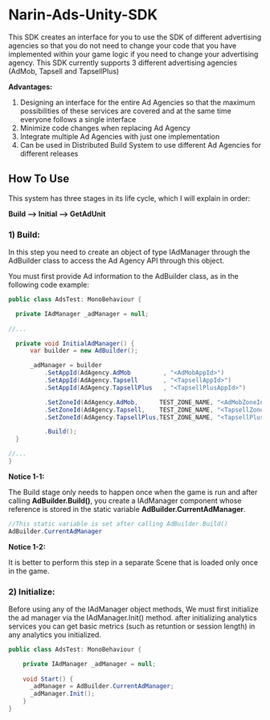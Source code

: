 # Narin-Ads-Unity-SDK
This SDK creates an interface for you to use the SDK of different advertising agencies so that you do not need to change your code that you have implemented within your game logic if you need to change your advertising agency. This SDK currently supports 3 different advertising agencies (AdMob, Tapsell and TapsellPlus)

**Advantages:**

1) Designing an interface for the entire Ad Agencies so that the maximum possibilities of these services are covered and at the same time everyone follows a single interface
2) Minimize code changes when replacing Ad Agency
3) Integrate multiple Ad Agencies with just one implementation
4) Can be used in Distributed Build System to use different Ad Agencies for different releases

## How To Use
This system has three stages in its life cycle, which I will explain in order:

**Build --> Initial --> GetAdUnit**


### 1) Build:

In this step you need to create an object of type IAdManager through the AdBuilder class to access the Ad Agency API through this object.

You must first provide Ad information to the AdBuilder class, as in the following code example:

```csharp
public class AdsTest: MonoBehaviour {

  private IAdManager _adManager = null;
  
//...

  private void InitialAdManager() {
      var builder = new AdBuilder();

      _adManager = builder
          .SetAppId(AdAgency.AdMob         , "<AdMobAppId>")
          .SetAppId(AdAgency.Tapsell       , "<TapsellAppId>")
          .SetAppId(AdAgency.TapsellPlus   , "<TapsellPlusAppId>")

          .SetZoneId(AdAgency.AdMob,      TEST_ZONE_NAME, "<AdMobZoneId>")
          .SetZoneId(AdAgency.Tapsell,    TEST_ZONE_NAME, "<TapsellZoneId>")
          .SetZoneId(AdAgency.TapsellPlus,TEST_ZONE_NAME, "<TapsellPlusZoneId>")

          .Build();
  }

//...
}
```

**Notice 1-1:**

The Build stage only needs to happen once when the game is run and after calling **AdBuilder.Build()**, you create a IAdManager component whose reference is stored in the static variable **AdBuilder.CurrentAdManager**.

``` csharp
//This static variable is set after calling AdBuilder.Build()
AdBuilder.CurrentAdManager
```

**Notice 1-2:**

It is better to perform this step in a separate Scene that is loaded only once in the game.


### 2) Initialize:

Before using any of the IAdManager object methods, We must first initialize the ad manager via the IAdManager.Init() method. after initializing analytics services you can get basic metrics (such as retuntion or session length) in any analytics you initialized.


```csharp
public class AdsTest: MonoBehaviour {

    private IAdManager _adManager = null;
    
    void Start() {
      _adManager = AdBuilder.CurrentAdManager;
      _adManager.Init();
    }
}
```

